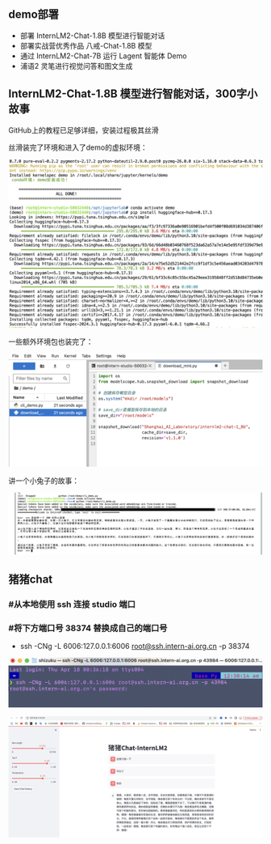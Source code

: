 ## demo部署

- 部署 InternLM2-Chat-1.8B 模型进行智能对话
- 部署实战营优秀作品 八戒-Chat-1.8B 模型
- 通过 InternLM2-Chat-7B 运行 Lagent 智能体 Demo
- 浦语2 灵笔进行视觉问答和图文生成




## InternLM2-Chat-1.8B 模型进行智能对话，300字小故事

 GitHub上的教程已足够详细，安装过程极其丝滑


 丝滑装完了环境和进入了demo的虚拟环境：

 ![21](image/21.png)

一些额外环境包也装完了：

 ![22](image/22.png)

讲一个小兔子的故事：

 ![23](image/23.png)

## 猪猪chat

### #从本地使用 ssh 连接 studio 端口
### #将下方端口号 38374 替换成自己的端口号
- ssh -CNg -L 6006:127.0.0.1:6006 root@ssh.intern-ai.org.cn -p 38374

 ![24](image/24.png)


 ![25](image/25.png)
